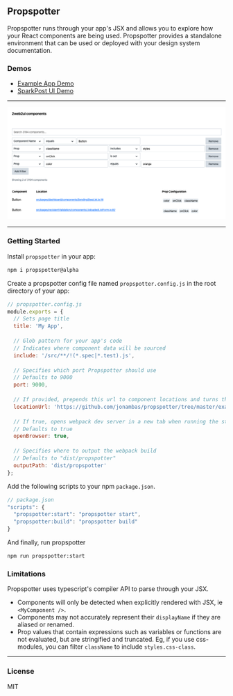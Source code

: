## Propspotter

Propspotter runs through your app's JSX and allows you to explore how your React components are being used. Propspotter provides a standalone environment that can be used or deployed with your design system documentation.

### Demos

- [Example App Demo](https://jonambas.github.io/propspotter/)
- [SparkPost UI Demo](https://propspotter-2web2ui.now.sh/)

---

![Image of the propspotter interface in SparkPost's web app](demo.png)

---

### Getting Started

Install `propspotter` in your app:

```bash
npm i propspotter@alpha
```

Create a propspotter config file named `propspotter.config.js` in the root directory of your app:

```js
// propspotter.config.js
module.exports = {
  // Sets page title
  title: 'My App',

  // Glob pattern for your app's code
  // Indicates where component data will be sourced
  include: '/src/**/!(*.spec|*.test).js',

  // Specifies which port Propspotter should use
  // Defaults to 9000
  port: 9000,

  // If provided, prepends this url to component locations and turns them into links
  locationUrl: 'https://github.com/jonambas/propspotter/tree/master/example',

  // If true, opens webpack dev server in a new tab when running the start command
  // Defaults to true
  openBrowser: true,

  // Specifies where to output the webpack build
  // Defaults to "dist/propspotter"
  outputPath: 'dist/propspotter'
};
```

Add the following scripts to your npm `package.json`.

```js
// package.json
"scripts": {
  "propspotter:start": "propspotter start",
  "propspotter:build": "propspotter build"
}
```

And finally, run propspotter

```bash
npm run propspotter:start
```

### Limitations

Propspotter uses typescript's compiler API to parse through your JSX.

- Components will only be detected when explicitly rendered with JSX, ie `<MyComponent />`.
- Components may not accurately represent their `displayName` if they are aliased or renamed.
- Prop values that contain expressions such as variables or functions are not evaluated, but are stringified and truncated. Eg, if you use css-modules, you can filter `className` to include `styles.css-class`.

---

### License

MIT
